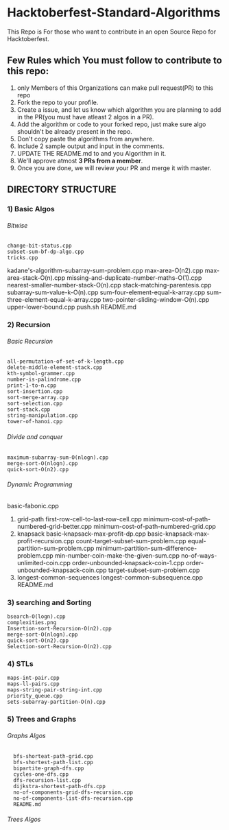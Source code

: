 # Hacktoberfest-Standard-Algorithms
This Repo is For those who want to contribute in an open Source Repo for Hacktoberfest.

## Few Rules which You must follow to contribute to this repo: 
1) only Members of this Organizations can make pull request(PR) to this repo
2) Fork the repo to your profile.
3) Create a issue, and let us know which algorithm you are planning to add in the PR(you must have atleast 2 algos in a PR).
3) Add the algorithm or code to your forked repo, just make sure algo shouldn't be already present in the repo.
4) Don't copy paste the algorithms from anywhere.
5) Include 2 sample output and input in the comments.
6) UPDATE THE README.md to and you Algorithm in it.
7) We'll approve atmost **3 PRs from a member**.
8) Once you are done, we will review your PR and merge it with master.


## DIRECTORY STRUCTURE

### 1) Basic Algos
###### Bitwise
    change-bit-status.cpp
    subset-sum-bf-dp-algo.cpp
    tricks.cpp
  kadane's-algorithm-subarray-sum-problem.cpp
  max-area-O(n2).cpp
  max-area-stack-O(n).cpp
  missing-and-duplicate-number-maths-O(1).cpp
  nearest-smaller-number-stack-O(n).cpp
  stack-matching-parentesis.cpp
  subarray-sum-value-k-O(n).cpp
  sum-four-element-equal-k-array.cpp
  sum-three-element-equal-k-array.cpp
  two-pointer-sliding-window-O(n).cpp
  upper-lower-bound.cpp
  push.sh
  README.md
  
### 2) Recursion
###### Basic Recursion
    all-permutation-of-set-of-k-length.cpp
    delete-middle-element-stack.cpp
    kth-symbol-grammer.cpp
    number-is-palindrome.cpp
    print-1-to-n.cpp
    sort-insertion.cpp
    sort-merge-array.cpp
    sort-selection.cpp
    sort-stack.cpp
    string-manipulation.cpp
    tower-of-hanoi.cpp
###### Divide and conquer
    maximum-subarray-sum-O(nlogn).cpp
    merge-sort-O(nlogn).cpp
    quick-sort-O(n2).cpp
###### Dynamic Programming
  basic-fabonic.cpp
  1) grid-path
    first-row-cell-to-last-row-cell.cpp
    minimum-cost-of-path-numbered-grid-better.cpp
    minimum-cost-of-path-numbered-grid.cpp
  2) knapsack
      basic-knapsack-max-profit-dp.cpp
      basic-knapsack-max-profit-recursion.cpp
      count-target-subset-sum-problem.cpp
      equal-partition-sum-problem.cpp
      minimum-partition-sum-difference-problem.cpp
      min-number-coin-make-the-given-sum.cpp
      no-of-ways-unlimited-coin.cpp
      order-unbounded-knapsack-coin-1.cpp
      order-unbounded-knapsack-coin.cpp
      target-subset-sum-problem.cpp
  3) longest-common-sequences
      longest-common-subsequence.cpp
      README.md
      
### 3) searching and Sorting
    bsearch-O(logn).cpp
    complexities.png
    Insertion-sort-Recursion-O(n2).cpp
    merge-sort-O(nlogn).cpp
    quick-sort-O(n2).cpp
    Selection-sort-Recursion-O(n2).cpp
### 4) STLs
    maps-int-pair.cpp
    maps-ll-pairs.cpp
    maps-string-pair-string-int.cpp
    priority_queue.cpp
    sets-subarray-partition-O(n).cpp
### 5) Trees and Graphs
  ###### Graphs Algos
      bfs-shorteat-path-grid.cpp
      bfs-shortest-path-list.cpp
      bipartite-graph-dfs.cpp
      cycles-one-dfs.cpp
      dfs-recursion-list.cpp
      dijkstra-shortest-path-dfs.cpp
      no-of-components-grid-dfs-recursion.cpp
      no-of-components-list-dfs-recursion.cpp
      README.md
  ###### Trees Algos
